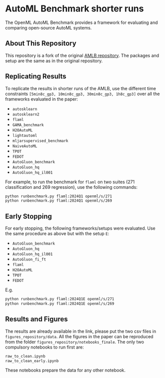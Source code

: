 # AutoML Benchmark shorter runs

The OpenML AutoML Benchmark provides a framework for evaluating and comparing open-source AutoML systems.

## About This Repository

This repository is a fork of the original [AMLB repository](https://github.com/openml/automlbenchmark). The packages and setup are the same as in the original repository.

## Replicating Results

To replicate the results in shorter runs of the AMLB, use the different time constraints `[5min8c_gp3, 10min8c_gp3, 30min8c_gp3, 1h8c_gp3]` over all the frameworks evaluated in the paper:

- `autosklearn`
- `autosklearn2`
- `flaml`
- `GAMA_benchmark`
- `H2OAutoML`
- `lightautoml`
- `mljarsupervised_benchmark`
- `NaiveAutoML`
- `TPOT`
- `FEDOT`
- `AutoGluon_benchmark`
- `AutoGluon_hq`
- `AutoGluon_hq_il001`

For example, to run the benchmark for `flaml` on two suites (271 classification and 269 regression), use the following commands:

```bash
python runbenchmark.py flaml:2024Q1 openml/s/271
python runbenchmark.py flaml:2024Q1 openml/s/269
```
## Early Stopping
For early stopping, the following frameworks/setups were evaluated. Use the same procedure as above but with the setup `E`:

- `AutoGluon_benchmark`
- `AutoGluon_hq`
- `AutoGluon_hq_il001`
- `AutoGluon_fi_ft`
- `flaml`
- `H2OAutoML`
- `TPOT`
- `FEDOT`

E.g.
```bash
python runbenchmark.py flaml:2024Q1E openml/s/271
python runbenchmark.py flaml:2024Q1E openml/s/269
```

## Results and Figures
The results are already available in the link, please put the two csv files in `figures_repository/data`. All the figures in the paper can be reproduced from the folder `figures_repository/notebooks_finale`. The only two compulsory notebooks to run first are:

```bash
raw_to_clean.ipynb
raw_to_clean_early.ipynb
```
These notebooks prepare the data for any other notebook.

